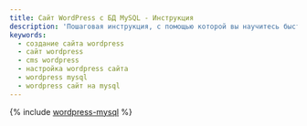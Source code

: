 ```yaml
---
title: Сайт WordPress с БД MySQL - Инструкция
description: 'Пошаговая инструкция, с помощью которой вы научитесь быстро создавать сайт на Wordpress на базе данных MySQL в облаке. 3 простых шага, чтобы развернуть Wordpress сайт: создайте виртуальную машину, задайте настройки CMS Wordpress и настройте DNS.'
keywords:
  - создание сайта wordpress
  - сайт wordpress
  - cms wordpress
  - настройка wordpress сайта
  - wordpress mysql
  - wordpress сайт на mysql
---
```


{% include [wordpress-mysql](../../../_tutorials/applied/wordpress-mysql.md) %}